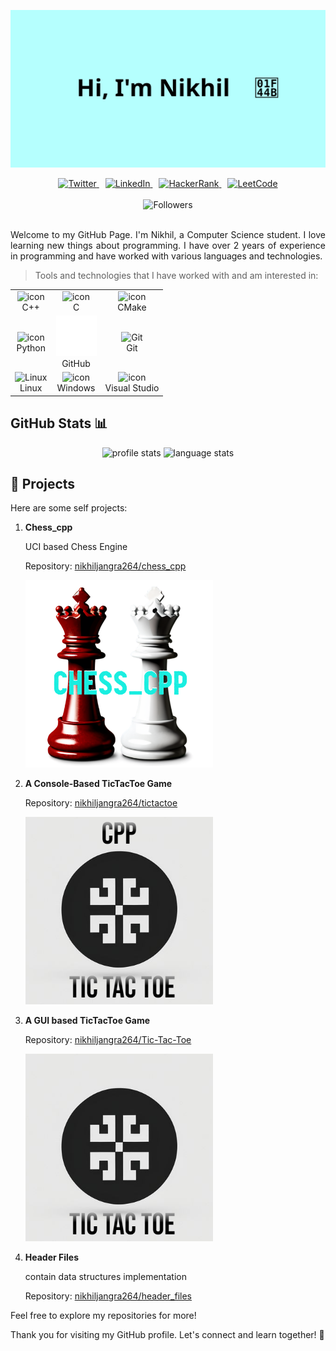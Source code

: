 ![👋 Hi there! I'm Nikhil](files/header.svg)

<div align="center">
	<a href="https://twitter.com/nikhiljangra264" style="margin-right: 10px;">
    	<img src="https://img.shields.io/badge/Twitter-%231DA1F2.svg?style=for-the-badge&logo=Twitter&logoColor=white" alt="Twitter">
	</a>
  	<a href="https://www.linkedin.com/in/nikhiljangra264/" style="margin-right: 10px;">
    	<img src="https://img.shields.io/badge/Linkedin-%231DA1F2.svg?style=for-the-badge&logo=Linkedin&logoColor=white" alt="LinkedIn">
	</a>
  	<a href="https://www.hackerrank.com/profile/nikhiljangra264" style="margin-right: 10px;">
    	<img src="https://img.shields.io/badge/-Hackerrank-2EC866?style=for-the-badge&logo=HackerRank&logoColor=white" alt="HackerRank">
  	</a>
  	<a href="https://leetcode.com/nikhiljangra264">
    	<img src="https://img.shields.io/badge/-LeetCode-FFA116?style=for-the-badge&logo=LeetCode&logoColor=black" alt="LeetCode">
  	</a>
</div>

<br>

<div align="center">
  	<img src="https://img.shields.io/github/followers/nikhiljangra264.svg?style=social&label=Follow&maxAge=2592000" alt="Followers">
</div>

<br>

<p align="justify">
Welcome to my GitHub Page. I'm Nikhil, a Computer Science student. I love learning new things about programming. I have over 2 years of experience in programming and have worked with various languages and technologies.
</p>

> Tools and technologies that I have worked with and am interested in:

<table style="width: 100%;">
	<tr>
	    <td align="center">
	        <img src="https://techstack-generator.vercel.app/cpp-icon.svg" alt="icon" width="65" height="65" /><br>
	        C++
	    </td>
		<td align="center">
	        <img src="https://skillicons.dev/icons?i=c" alt="icon" width="65" height="65" /><br>
	        C
	    </td>
		<td align="center">
        	<img src="https://skillicons.dev/icons?i=cmake" alt="icon" width="65" height="65" /><br>
        	CMake
    	</td>
	</tr>
	<tr>
    	<td align="center">
      		<img src="https://techstack-generator.vercel.app/python-icon.svg" alt="icon" width="65" height="65" /><br>
        	Python
    	</td>
	    <td align="center">
	        <img src="files/github-mark-white.svg" width="65" height="65" alt="GitHub" /><br>
	        GitHub
	    </td>
	    <td align="center">
	        <img src="https://skillicons.dev/icons?i=git" width="48" height="48" alt="Git" /><br>
	        Git
	    </td>
  	</tr>
	<tr>
	    <td align="center">
        	<img src="https://skillicons.dev/icons?i=linux" width="48" height="48" alt="Linux" /><br>
        	Linux
    	</td>
		<td align="center">
        	<img src="https://skillicons.dev/icons?i=windows" alt="icon" width="65" height="65" /><br>
        	Windows
    	</td>
		<td align="center">
        	<img src="https://skillicons.dev/icons?i=visualstudio" alt="icon" width="65" height="65" /><br>
        	Visual Studio
    	</td>
  	</tr>
</table>

## GitHub Stats 📊

<div align="center">
    <img src="https://github-readme-stats.vercel.app/api?username=nikhiljangra264&theme=blue-green" alt="profile stats">
    <img src="https://github-readme-stats.vercel.app/api/top-langs/?username=nikhiljangra264&theme=blue-green" alt="language stats">
</div>

## 🌟 Projects

Here are some self projects:

1. **Chess_cpp**

	UCI based Chess Engine

   Repository: [nikhiljangra264/chess_cpp](https://github.com/nikhiljangra264/chess_cpp)

   <img src="files/chess_cpp.png" alt="UCI Chess Engine" width="300">

2. **A Console-Based TicTacToe Game**

	Repository: [nikhiljangra264/tictactoe](https://github.com/nikhiljangra264/tictactoe)
   
   	<img src="files/tic_tac_toe_cpp.png" alt="TicTacToe" width="300">

3. **A GUI based TicTacToe Game**

   	Repository: [nikhiljangra264/Tic-Tac-Toe](https://github.com/nikhiljangra264/Tic-Tac-Toe)

	<img src="files/tic_tac_toe_python.png" alt="TicTacToe" width="300">

4. **Header Files**

	contain data structures implementation

	Repository: [nikhiljangra264/header_files](https://github.com/nikhiljangra264/header_files)


Feel free to explore my repositories for more!

Thank you for visiting my GitHub profile. Let's connect and learn together! 🚀